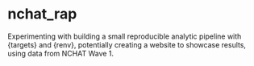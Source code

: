 # nchat_rap
Experimenting with building a small reproducible analytic pipeline with {targets} and {renv}, potentially creating a website to showcase results, using data from NCHAT Wave 1.
